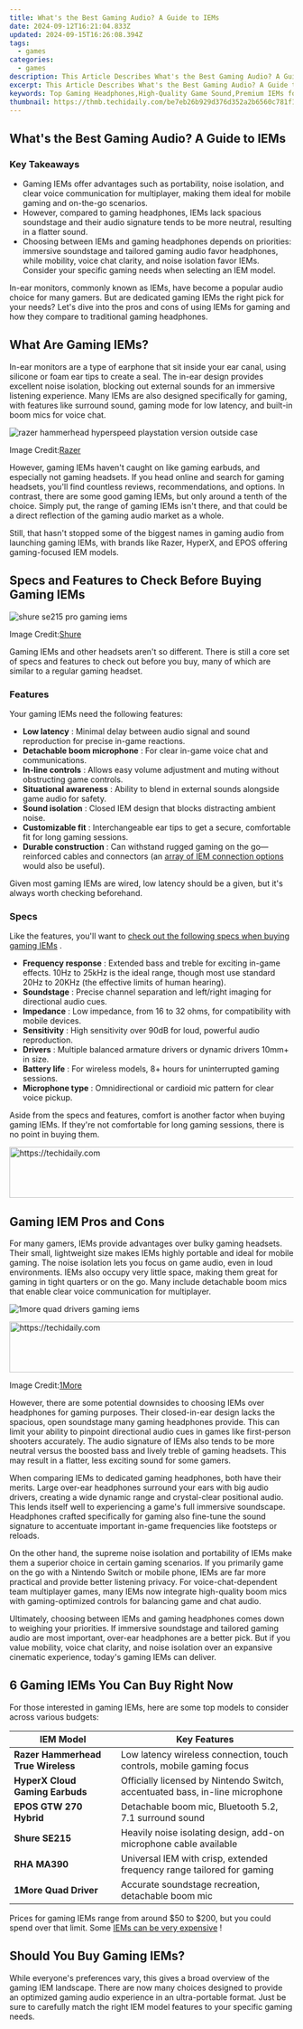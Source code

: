 ```yaml
---
title: What's the Best Gaming Audio? A Guide to IEMs
date: 2024-09-12T16:21:04.833Z
updated: 2024-09-15T16:26:08.394Z
tags:
  - games
categories:
  - games
description: This Article Describes What's the Best Gaming Audio? A Guide to IEMs
excerpt: This Article Describes What's the Best Gaming Audio? A Guide to IEMs
keywords: Top Gaming Headphones,High-Quality Game Sound,Premium IEMs for Gamers,Ultimate Gaming Audio,Best Audio for Gaming,IEMs in Gaming,Optimal Gaming Headset
thumbnail: https://thmb.techidaily.com/be7eb26b929d376d352a2b6560c781f129b853a9868bdf923c96ee4b76c8aaef.jpg
---
```


## What's the Best Gaming Audio? A Guide to IEMs

### Key Takeaways

* Gaming IEMs offer advantages such as portability, noise isolation, and clear voice communication for multiplayer, making them ideal for mobile gaming and on-the-go scenarios.
* However, compared to gaming headphones, IEMs lack spacious soundstage and their audio signature tends to be more neutral, resulting in a flatter sound.
* Choosing between IEMs and gaming headphones depends on priorities: immersive soundstage and tailored gaming audio favor headphones, while mobility, voice chat clarity, and noise isolation favor IEMs. Consider your specific gaming needs when selecting an IEM model.

 In-ear monitors, commonly known as IEMs, have become a popular audio choice for many gamers. But are dedicated gaming IEMs the right pick for your needs? Let's dive into the pros and cons of using IEMs for gaming and how they compare to traditional gaming headphones.

## What Are Gaming IEMs?

 In-ear monitors are a type of earphone that sit inside your ear canal, using silicone or foam ear tips to create a seal. The in-ear design provides excellent noise isolation, blocking out external sounds for an immersive listening experience. Many IEMs are also designed specifically for gaming, with features like surround sound, gaming mode for low latency, and built-in boom mics for voice chat.

![razer hammerhead hyperspeed playstation version outside case](https://static1.makeuseofimages.com/wordpress/wp-content/uploads/2022/10/razer-hammerhead-hyperspeed-playstation-version-outside-case.jpg)

 Image Credit:[Razer](https://www.razer.com/)

 However, gaming IEMs haven't caught on like gaming earbuds, and especially not gaming headsets. If you head online and search for gaming headsets, you'll find countless reviews, recommendations, and options. In contrast, there are some good gaming IEMs, but only around a tenth of the choice. Simply put, the range of gaming IEMs isn't there, and that could be a direct reflection of the gaming audio market as a whole.

 Still, that hasn't stopped some of the biggest names in gaming audio from launching gaming IEMs, with brands like Razer, HyperX, and EPOS offering gaming-focused IEM models.

## Specs and Features to Check Before Buying Gaming IEMs
![shure se215 pro gaming iems](https://static1.makeuseofimages.com/wordpress/wp-content/uploads/2023/10/shure-se215-pro-gaming-iems.jpg)

 Image Credit:[Shure](https://www.shure.com/en-GB/products/earphones/se215?variant=SE215SPE-EFS)

 Gaming IEMs and other headsets aren't so different. There is still a core set of specs and features to check out before you buy, many of which are similar to a regular gaming headset.

### Features

Your gaming IEMs need the following features:

* **Low latency** : Minimal delay between audio signal and sound reproduction for precise in-game reactions.
* **Detachable boom microphone** : For clear in-game voice chat and communications.
* **In-line controls** : Allows easy volume adjustment and muting without obstructing game controls.
* **Situational awareness** : Ability to blend in external sounds alongside game audio for safety.
* **Sound isolation** : Closed IEM design that blocks distracting ambient noise.
* **Customizable fit** : Interchangeable ear tips to get a secure, comfortable fit for long gaming sessions.
* **Durable construction** : Can withstand rugged gaming on the go—reinforced cables and connectors (an [array of IEM connection options](https://www.makeuseof.com/types-of-iem-connectors/) would also be useful).

 Given most gaming IEMs are wired, low latency should be a given, but it's always worth checking beforehand.

### Specs

 Like the features, you'll want to [check out the following specs when buying gaming IEMs](https://www.makeuseof.com/in-ear-monitor-buying-guide/) .

* **Frequency response** : Extended bass and treble for exciting in-game effects. 10Hz to 25kHz is the ideal range, though most use standard 20Hz to 20KHz (the effective limits of human hearing).
* **Soundstage** : Precise channel separation and left/right imaging for directional audio cues.
* **Impedance** : Low impedance, from 16 to 32 ohms, for compatibility with mobile devices.
* **Sensitivity** : High sensitivity over 90dB for loud, powerful audio reproduction.
* **Drivers** : Multiple balanced armature drivers or dynamic drivers 10mm+ in size.
* **Battery life** : For wireless models, 8+ hours for uninterrupted gaming sessions.
* **Microphone type** : Omnidirectional or cardioid mic pattern for clear voice pickup.

 Aside from the specs and features, comfort is another factor when buying gaming IEMs. If they're not comfortable for long gaming sessions, there is no point in buying them.

<!-- affiliate ads begin -->
<a href="https://unicoeye.pxf.io/c/5597632/2121332/18498" target="_top" id="2121332">
  <img src="//a.impactradius-go.com/display-ad/18498-2121332" border="0" alt="https://techidaily.com" width="728" height="90"/>
</a>
<img height="0" width="0" src="https://unicoeye.pxf.io/i/5597632/2121332/18498" style="position:absolute;visibility:hidden;" border="0" />
<!-- affiliate ads end -->

## Gaming IEM Pros and Cons

 For many gamers, IEMs provide advantages over bulky gaming headsets. Their small, lightweight size makes IEMs highly portable and ideal for mobile gaming. The noise isolation lets you focus on game audio, even in loud environments. IEMs also occupy very little space, making them great for gaming in tight quarters or on the go. Many include detachable boom mics that enable clear voice communication for multiplayer.

![1more quad drivers gaming iems](https://static1.makeuseofimages.com/wordpress/wp-content/uploads/2023/10/1more-quad-drivers-gaming-iems.jpg)

<!-- affiliate ads begin -->
<a href="https://bluettius.sjv.io/c/5597632/2139123/17108" target="_top" id="2139123">
  <img src="//a.impactradius-go.com/display-ad/17108-2139123" border="0" alt="https://techidaily.com" width="728" height="90"/>
</a>
<img height="0" width="0" src="https://bluettius.sjv.io/i/5597632/2139123/17108" style="position:absolute;visibility:hidden;" border="0" />
<!-- affiliate ads end -->

 Image Credit:[1More](https://uk.1more.com/products/1more-quad-driver-in-ear-headphones#gallery-1)

 However, there are some potential downsides to choosing IEMs over headphones for gaming purposes. Their closed-in-ear design lacks the spacious, open soundstage many gaming headphones provide. This can limit your ability to pinpoint directional audio cues in games like first-person shooters accurately. The audio signature of IEMs also tends to be more neutral versus the boosted bass and lively treble of gaming headsets. This may result in a flatter, less exciting sound for some gamers.

 When comparing IEMs to dedicated gaming headphones, both have their merits. Large over-ear headphones surround your ears with big audio drivers, creating a wide dynamic range and crystal-clear positional audio. This lends itself well to experiencing a game's full immersive soundscape. Headphones crafted specifically for gaming also fine-tune the sound signature to accentuate important in-game frequencies like footsteps or reloads.

 On the other hand, the supreme noise isolation and portability of IEMs make them a superior choice in certain gaming scenarios. If you primarily game on the go with a Nintendo Switch or mobile phone, IEMs are far more practical and provide better listening privacy. For voice-chat-dependent team multiplayer games, many IEMs now integrate high-quality boom mics with gaming-optimized controls for balancing game and chat audio.

 Ultimately, choosing between IEMs and gaming headphones comes down to weighing your priorities. If immersive soundstage and tailored gaming audio are most important, over-ear headphones are a better pick. But if you value mobility, voice chat clarity, and noise isolation over an expansive cinematic experience, today's gaming IEMs can deliver.

## 6 Gaming IEMs You Can Buy Right Now

 For those interested in gaming IEMs, here are some top models to consider across various budgets:

| IEM Model                          | Key Features                                                                 |
| ---------------------------------- | ---------------------------------------------------------------------------- |
| **Razer Hammerhead True Wireless** | Low latency wireless connection, touch controls, mobile gaming focus         |
| **HyperX Cloud Gaming Earbuds**    | Officially licensed by Nintendo Switch, accentuated bass, in-line microphone |
| **EPOS GTW 270 Hybrid**            | Detachable boom mic, Bluetooth 5.2, 7.1 surround sound                       |
| **Shure SE215**                    | Heavily noise isolating design, add-on microphone cable available            |
| **RHA MA390**                      | Universal IEM with crisp, extended frequency range tailored for gaming       |
| **1More Quad Driver**              | Accurate soundstage recreation, detachable boom mic                          |

 Prices for gaming IEMs range from around $50 to $200, but you could spend over that limit. Some [IEMs can be very expensive](https://www.makeuseof.com/why-iems-expensive/) !

## Should You Buy Gaming IEMs?

 While everyone's preferences vary, this gives a broad overview of the gaming IEM landscape. There are now many choices designed to provide an optimized gaming audio experience in an ultra-portable format. Just be sure to carefully match the right IEM model features to your specific gaming needs.

<ins class="adsbygoogle"
     style="display:block"
     data-ad-format="autorelaxed"
     data-ad-client="ca-pub-7571918770474297"
     data-ad-slot="1223367746"></ins>

<ins class="adsbygoogle"
     style="display:block"
     data-ad-client="ca-pub-7571918770474297"
     data-ad-slot="8358498916"
     data-ad-format="auto"
     data-full-width-responsive="true"></ins>



